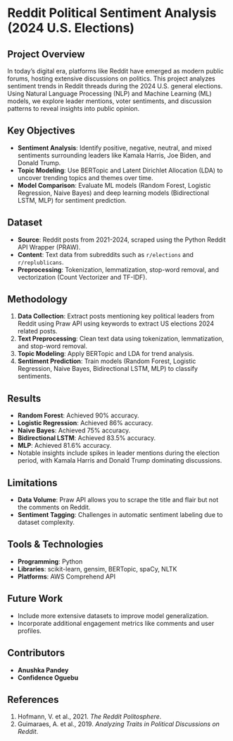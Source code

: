 # Reddit Political Sentiment Analysis (2024 U.S. Elections)

## Project Overview
In today’s digital era, platforms like Reddit have emerged as modern public forums, hosting extensive discussions on politics. This project analyzes sentiment trends in Reddit threads during the 2024 U.S. general elections. Using Natural Language Processing (NLP) and Machine Learning (ML) models, we explore leader mentions, voter sentiments, and discussion patterns to reveal insights into public opinion.

## Key Objectives
- **Sentiment Analysis**: Identify positive, negative, neutral, and mixed sentiments surrounding leaders like Kamala Harris, Joe Biden, and Donald Trump.
- **Topic Modeling**: Use BERTopic and Latent Dirichlet Allocation (LDA) to uncover trending topics and themes over time.
- **Model Comparison**: Evaluate ML models (Random Forest, Logistic Regression, Naive Bayes) and deep learning models (Bidirectional LSTM, MLP) for sentiment prediction.

## Dataset
- **Source**: Reddit posts from 2021-2024, scraped using the Python Reddit API Wrapper (PRAW).
- **Content**: Text data from subreddits such as `r/elections` and `r/replublicans`.
- **Preprocessing**: Tokenization, lemmatization, stop-word removal, and vectorization (Count Vectorizer and TF-IDF).

## Methodology
1. **Data Collection**: Extract posts mentioning key political leaders from Reddit using Praw API using keywords to extract US elections 2024 related posts.
2. **Text Preprocessing**: Clean text data using tokenization, lemmatization, and stop-word removal.
3. **Topic Modeling**: Apply BERTopic and LDA for trend analysis.
4. **Sentiment Prediction**: Train models (Random Forest, Logistic Regression, Naive Bayes, Bidirectional LSTM, MLP) to classify sentiments.

## Results
- **Random Forest**: Achieved 90% accuracy.
- **Logistic Regression**: Achieved 86% accuracy.
- **Naive Bayes**: Achieved 75% accuracy.
- **Bidirectional LSTM**: Achieved 83.5% accuracy.
- **MLP**: Achieved 81.6% accuracy.
- Notable insights include spikes in leader mentions during the election period, with Kamala Harris and Donald Trump dominating discussions.

## Limitations
- **Data Volume**: Praw API allows you to scrape the title and flair but not the comments on Reddit.
- **Sentiment Tagging**: Challenges in automatic sentiment labeling due to dataset complexity.

## Tools & Technologies
- **Programming**: Python
- **Libraries**: scikit-learn, gensim, BERTopic, spaCy, NLTK
- **Platforms**: AWS Comprehend API

## Future Work
- Include more extensive datasets to improve model generalization.
- Incorporate additional engagement metrics like comments and user profiles.

## Contributors
- **Anushka Pandey**
- **Confidence Oguebu**

## References
1. Hofmann, V. et al., 2021. *The Reddit Politosphere*.
2. Guimaraes, A. et al., 2019. *Analyzing Traits in Political Discussions on Reddit*.


